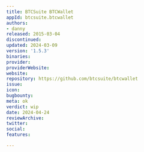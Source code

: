 ```yaml
---
title: BTCSuite BTCWallet
appId: btcsuite.btcwallet
authors:
- danny
released: 2015-03-04
discontinued: 
updated: 2024-03-09
version: '1.5.3'
binaries: 
provider: 
providerWebsite: 
website: 
repository: https://github.com/btcsuite/btcwallet
issue: 
icon: 
bugbounty: 
meta: ok
verdict: wip
date: 2024-04-24
reviewArchive: 
twitter: 
social: 
features: 

---
```


